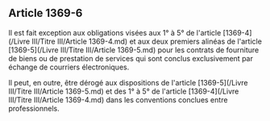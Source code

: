 Article 1369-6
----
Il est fait exception aux obligations visées aux 1° à 5° de l'article [1369-4](/Livre III/Titre III/Article 1369-4.md) et
aux deux premiers alinéas de l'article [1369-5](/Livre III/Titre III/Article 1369-5.md) pour les contrats de fourniture de
biens ou de prestation de services qui sont conclus exclusivement par échange de
courriers électroniques.

Il peut, en outre, être dérogé aux dispositions de l'article [1369-5](/Livre III/Titre III/Article 1369-5.md) et des 1° à
5° de l'article [1369-4](/Livre III/Titre III/Article 1369-4.md) dans les conventions conclues entre professionnels.
